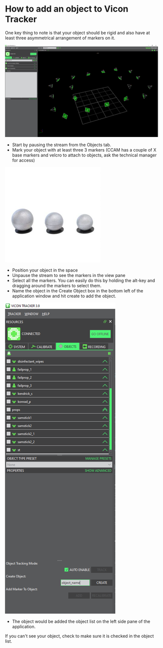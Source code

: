 # How to add an object to Vicon Tracker
One key thing to note is that your object should be rigid and also have at least three asymmetrical arrangement of markers on it.

![](../assets/imgs/vw_01.PNG)

- Start by pausing the stream from the Objects tab.
- Mark your object with at least three 3 markers (CCAM has a couple of X base markers and velcro to attach to objects, ask the technical manager for access)

![](../assets/imgs/markers.jpg)

- Position your object in the space
- Unpause the stream to see the markers in the view pane
- Select all the markers. You can easily do this by holding the alt-key and dragging around the markers to select them.
- Name the object in the Create Object box in the bottom left of the application window and hit create to add the object.

![](../assets/imgs/vw_04.PNG)

- The object would be added the object list on the left side pane of the application.

If you can't see your object, check to make sure it is checked in the object list.
